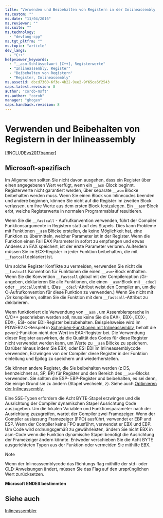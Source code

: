 ```yaml
---
title: "Verwenden und Beibehalten von Registern in der Inlineassembly | Microsoft Docs"
ms.custom: ""
ms.date: "11/04/2016"
ms.reviewer: ""
ms.suite: ""
ms.technology: 
  - "devlang-cpp"
ms.tgt_pltfrm: ""
ms.topic: "article"
dev_langs: 
  - "C++"
helpviewer_keywords: 
  - "__asm-Schlüsselwort [C++], Registerwerte"
  - "Inlineassembly, Register"
  - "Beibehalten von Registern"
  - "Register, Inlineassembly"
ms.assetid: dbcd7360-6f3e-4b22-9ee2-9f65ca6f2543
caps.latest.revision: 8
author: "corob-msft"
ms.author: "corob"
manager: "ghogen"
caps.handback.revision: 8
---
```

# Verwenden und Beibehalten von Registern in der Inlineassembly
[!INCLUDE[vs2017banner](../../assembler/inline/includes/vs2017banner.md)]

## Microsoft\-spezifisch  
 Im Allgemeinen sollten Sie nicht davon ausgehen, dass ein Register über einen angegebenen Wert verfügt, wenn ein `__asm`\-Block beginnt.  Registerwerte nicht garantiert werden, über separate `__asm` Blöcke beibehalten werden muss.  Wenn Sie einen Block von Inlinecodes beenden und andere beginnen, können Sie nicht auf die Register im zweiten Block verlassen, um ihre Werte aus dem ersten Block festzulegen.  Ein `__asm`\-Block erbt, welche Registerwerte in normalen Programmablauf resultieren.  
  
 Wenn Sie die `__fastcall` \- Aufrufkonvention verwenden, führt der Compiler Funktionsargumente in Registern statt auf des Stapels.  Dies kann Probleme mit Funktionen `__asm` Blöcke erstellen, da keine Möglichkeit hat, eine Funktion zu übermitteln, welcher Parameter ist in der Register.  Wenn die Funktion einen Fall EAX Parameter in sofort zu empfangen und etwas Anderes an EAX speichert, ist der erste Parameter verloren.  Außerdem müssen Sie im ECX\-Register in jeder Funktion beibehalten, die mit `__fastcall`deklariert ist.  
  
 Um solche Register Konflikte zu vermeiden, verwenden Sie nicht die `__fastcall` Konvention für Funktionen die einen `__asm`\-Block enthalten.  Wenn Sie die Konvention `__fastcall` global mit der Compileroption \/Gr\- angeben, deklarieren Sie alle Funktionen, die einen `__asm`\-Block mit `__cdecl` oder `__stdcall`enthält.  \(Das `__cdecl`\-Attribut weist den Compiler an, um die C\-Aufrufkonvention für diese Funktion zu verwenden.\) Wenn Sie nicht mit \/Gr kompilieren, sollten Sie die Funktion mit dem `__fastcall`\-Attribut zu deklarieren.  
  
 Wenn funktioniert die Verwendung von `__asm` , um Assemblersprache in C\/C\+\+ geschrieben werden soll, muss keine Sie die EAX\-, EBX\-, ECX\-, EDX\-, ESI\- oder EDI\-Register beizubehalten.  Beispielsweise wird im POWER2.C\-Beispiel in [Schreiben\-Funktionen mit Inlineassembly](../../assembler/inline/writing-functions-with-inline-assembly.md), behält die `power2`\-Funktion nicht den Wert im EAX\-Register bei.  Die Verwendung dieser Register auswirken, da die Qualität des Codes für diese Register nicht verwendet werden kann, um Werte zu `__asm` Blöcke zu speichern.  Darüber hinaus indem Sie EBX, oder ESI EDI im Inlineassemblycode verwenden, Erzwingen von der Compiler diese Register in der Funktion einleitung und Epilog zu speichern und wiederherstellen.  
  
 Sie können andere Register, die Sie beibehalten werden \(z DS, kennzeichnet ss, SP, BP\) für Register und den Bereich des `__asm`\-Blocks verwenden.  Sie sollten die ESP\- EBP\-Register und beibehalten, es sei denn, Sie einige Grund sie zu ändern \(Stapel wechseln, z\).  Siehe auch [Optimieren der Inlineassembly](../../assembler/inline/optimizing-inline-assembly.md).  
  
 Eine SSE\-Typen erfordern die Acht BYTE\-Stapel erzwingen und die Ausrichtung der Compiler dynamischen Stapel Ausrichtung Code auszugeben.  Um die lokalen Variablen und Funktionsparameter nach der Ausrichtung zuzugreifen, wartet der Compiler zwei Framezeiger.  Wenn der Compiler auslassung Framezeiger \(FPO\) ausführt, verwendet er EBP und ESP.  Wenn der Compiler keine FPO ausführt, verwendet er EBX und EBP.  Um Code wird ordnungsgemäß zu gewährleisten, ändern Sie nicht EBX in asm\-Code wenn die Funktion dynamische Stapel benötigt die Ausrichtung der Framezeiger ändern könnte.  Entweder verschieben Sie die Acht BYTE ausgerichteten Typen aus der Funktion oder vermeiden Sie mithilfe EBX.  
  
> [!NOTE]
>  Wenn der Inlineassemblycode das Richtungs flag mithilfe der std\- oder CLD\-Anweisungen ändert, müssen Sie das Flag auf den ursprünglichen Wert zurücksetzen.  
  
 **Microsoft ENDES bestimmten**  
  
## Siehe auch  
 [Inlineassembler](../../assembler/inline/inline-assembler.md)